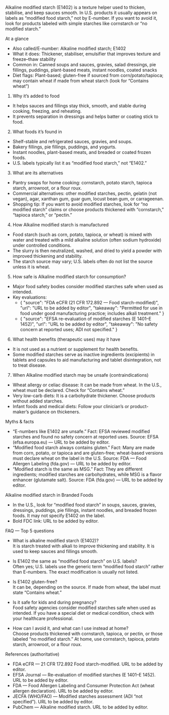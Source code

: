 Alkaline modified starch (E1402) is a texture helper used to thicken, stabilise, and keep sauces smooth. In U.S. products it usually appears on labels as “modified food starch,” not by E-number. If you want to avoid it, look for products labeled with simple starches like cornstarch or “no modified starch.”

<!--more-->

At a glance
- Also called/E-number: Alkaline modified starch; E1402
- What it does: Thickener, stabiliser, emulsifier that improves texture and freeze–thaw stability
- Common in: Canned soups and sauces, gravies, salad dressings, pie fillings, puddings, plant-based meats, instant noodles, coated snacks
- Diet flags: Plant-based; gluten-free if sourced from corn/potato/tapioca; may contain wheat if made from wheat starch (look for “Contains wheat”)

1) Why it’s added to food
- It helps sauces and fillings stay thick, smooth, and stable during cooking, freezing, and reheating.  
- It prevents separation in dressings and helps batter or coating stick to food.

2) What foods it’s found in
- Shelf-stable and refrigerated sauces, gravies, and soups.  
- Bakery fillings, pie fillings, puddings, and yogurts.  
- Instant noodles, plant-based meats, and breaded or coated frozen foods.  
- U.S. labels typically list it as “modified food starch,” not “E1402.”

3) What are its alternatives
- Pantry swaps for home cooking: cornstarch, potato starch, tapioca starch, arrowroot, or a flour roux.  
- Commercial alternatives: other modified starches, pectin, gelatin (not vegan), agar, xanthan gum, guar gum, locust bean gum, or carrageenan.  
- Shopping tip: If you want to avoid modified starches, look for “no modified starch” claims or choose products thickened with “cornstarch,” “tapioca starch,” or “pectin.”

4) How Alkaline modified starch is manufactured
- Food starch (such as corn, potato, tapioca, or wheat) is mixed with water and treated with a mild alkaline solution (often sodium hydroxide) under controlled conditions.  
- The slurry is then neutralized, washed, and dried to yield a powder with improved thickening and stability.  
- The starch source may vary; U.S. labels often do not list the source unless it is wheat.

5) How safe is Alkaline modified starch for consumption?
- Major food safety bodies consider modified starches safe when used as intended.  
- Key evaluations:
  - { "source": "FDA eCFR (21 CFR 172.892 — Food starch-modified)", "url": "URL to be added by editor", "takeaway": "Permitted for use in food under good manufacturing practice; includes alkali treatment." }
  - { "source": "EFSA re-evaluation of modified starches (E 1401–E 1452)", "url": "URL to be added by editor", "takeaway": "No safety concern at reported uses; ADI not specified." }

6) What health benefits (therapeutic uses) may it have
- It is not used as a nutrient or supplement for health benefits.  
- Some modified starches serve as inactive ingredients (excipients) in tablets and capsules to aid manufacturing and tablet disintegration, not to treat disease.

7) When Alkaline modified starch may be unsafe (contraindications)
- Wheat allergy or celiac disease: It can be made from wheat. In the U.S., wheat must be declared. Check for “Contains wheat.”  
- Very low-carb diets: It is a carbohydrate thickener. Choose products without added starches.  
- Infant foods and medical diets: Follow your clinician’s or product-maker’s guidance on thickeners.

Myths & facts
- “E-numbers like E1402 are unsafe.” Fact: EFSA reviewed modified starches and found no safety concern at reported uses. Source: EFSA (efsa.europa.eu) — URL to be added by editor.  
- “Modified food starch always contains gluten.” Fact: Many are made from corn, potato, or tapioca and are gluten-free; wheat-based versions must declare wheat on the label in the U.S. Source: FDA — Food Allergen Labeling (fda.gov) — URL to be added by editor.  
- “Modified starch is the same as MSG.” Fact: They are different ingredients; modified starches are carbohydrates, while MSG is a flavor enhancer (glutamate salt). Source: FDA (fda.gov) — URL to be added by editor.

Alkaline modified starch in Branded Foods
- In the U.S., look for “modified food starch” in soups, sauces, gravies, dressings, puddings, pie fillings, instant noodles, and breaded frozen foods. It may not specify E1402 on the label.  
- Bold FDC link: URL to be added by editor.

FAQ — Top 5 questions
- What is alkaline modified starch (E1402)?  
It is starch treated with alkali to improve thickening and stability. It is used to keep sauces and fillings smooth.

- Is E1402 the same as “modified food starch” on U.S. labels?  
Often yes; U.S. labels use the generic term “modified food starch” rather than E-numbers. The exact modification is usually not listed.

- Is E1402 gluten-free?  
It can be, depending on the source. If made from wheat, the label must state “Contains wheat.”

- Is it safe for kids and during pregnancy?  
Food safety agencies consider modified starches safe when used as intended. If you have a special diet or medical condition, check with your healthcare professional.

- How can I avoid it, and what can I use instead at home?  
Choose products thickened with cornstarch, tapioca, or pectin, or those labeled “no modified starch.” At home, use cornstarch, tapioca, potato starch, arrowroot, or a flour roux.

References (authoritative)
- FDA eCFR — 21 CFR 172.892 Food starch-modified. URL to be added by editor.  
- EFSA Journal — Re-evaluation of modified starches (E 1401–E 1452). URL to be added by editor.  
- FDA — Food Allergen Labeling and Consumer Protection Act (wheat allergen declaration). URL to be added by editor.  
- JECFA (WHO/FAO) — Modified starches assessment (ADI “not specified”). URL to be added by editor.  
- PubChem — Alkaline modified starch. URL to be added by editor.
